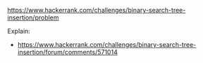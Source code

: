 https://www.hackerrank.com/challenges/binary-search-tree-insertion/problem

Explain:
- https://www.hackerrank.com/challenges/binary-search-tree-insertion/forum/comments/571014
